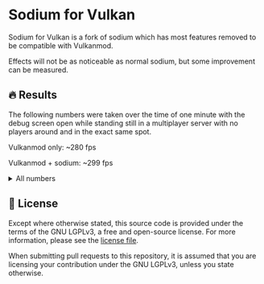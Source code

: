 # Sodium for Vulkan

Sodium for Vulkan is a fork of sodium which has most features removed to be compatible with Vulkanmod.

Effects will not be as noticeable as normal sodium, but some improvement can be measured.

## 🔥 Results
The following numbers were taken over the time of one minute with the debug screen open while standing still in a multiplayer server with no players around and in the exact same spot.

Vulkanmod only: ~280 fps

Vulkanmod + sodium: ~299 fps

<details>
<summary>All numbers</summary>
Vulkanmod only: 249, 306, 308, 303, 271, 284, 277, 305, 276, 265, 274, 300, 307, 291, 292, 291, 292, 297, 296, 263, 197, 297, 303, 298, 245, 241, 280, 305, 289, 259, 282, 294, 275, 288, 260, 302, 240, 255, 297, 306, 260, 292, 298, 206, 284, 304, 298, 291, 266, 284, 235, 289, 288, 292, 265, 288, 298, 268, 277

Vulkanmod + sodium: 330, 315, 261, 266, 322, 320, 307, 318, 282, 317, 316, 318, 318, 321, 327, 306, 300, 306, 304, 290, 300, 296, 296, 312, 305, 306, 289, 299, 304, 312, 271, 276, 308, 320, 293, 248, 284, 297, 272, 302, 292, 295, 301, 300, 299, 296, 289, 298, 295, 290, 294, 290, 301, 294, 293, 292, 305, 289, 277
</details>

## 📜 License

Except where otherwise stated, this source code is provided under the terms of the GNU LGPLv3, a free and open-source
license. For more information, please see the [license file](LICENSE.txt).

When submitting pull requests to this repository, it is assumed that you are licensing your contribution under the
GNU LGPLv3, unless you state otherwise.